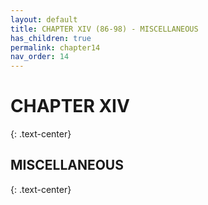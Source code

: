 ```yaml
---
layout: default
title: CHAPTER XIV (86-98) - MISCELLANEOUS
has_children: true
permalink: chapter14
nav_order: 14
---
```



# CHAPTER XIV
{: .text-center}
## MISCELLANEOUS
{: .text-center}


